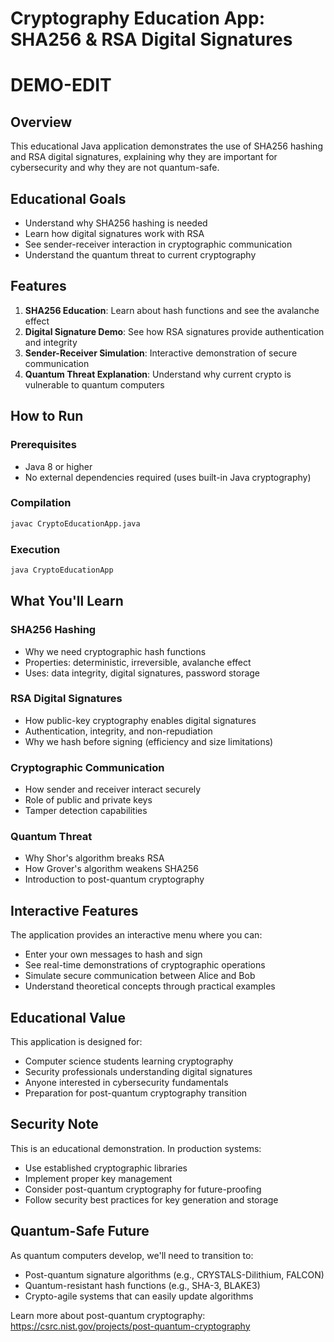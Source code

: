 # Cryptography Education App: SHA256 & RSA Digital Signatures
# DEMO-EDIT
## Overview
This educational Java application demonstrates the use of SHA256 hashing and RSA digital signatures, explaining why they are important for cybersecurity and why they are not quantum-safe.

## Educational Goals
- Understand why SHA256 hashing is needed
- Learn how digital signatures work with RSA
- See sender-receiver interaction in cryptographic communication
- Understand the quantum threat to current cryptography

## Features
1. **SHA256 Education**: Learn about hash functions and see the avalanche effect
2. **Digital Signature Demo**: See how RSA signatures provide authentication and integrity
3. **Sender-Receiver Simulation**: Interactive demonstration of secure communication
4. **Quantum Threat Explanation**: Understand why current crypto is vulnerable to quantum computers

## How to Run

### Prerequisites
- Java 8 or higher
- No external dependencies required (uses built-in Java cryptography)

### Compilation
```bash
javac CryptoEducationApp.java
```

### Execution
```bash
java CryptoEducationApp
```

## What You'll Learn

### SHA256 Hashing
- Why we need cryptographic hash functions
- Properties: deterministic, irreversible, avalanche effect
- Uses: data integrity, digital signatures, password storage

### RSA Digital Signatures
- How public-key cryptography enables digital signatures
- Authentication, integrity, and non-repudiation
- Why we hash before signing (efficiency and size limitations)

### Cryptographic Communication
- How sender and receiver interact securely
- Role of public and private keys
- Tamper detection capabilities

### Quantum Threat
- Why Shor's algorithm breaks RSA
- How Grover's algorithm weakens SHA256
- Introduction to post-quantum cryptography

## Interactive Features
The application provides an interactive menu where you can:
- Enter your own messages to hash and sign
- See real-time demonstrations of cryptographic operations
- Simulate secure communication between Alice and Bob
- Understand theoretical concepts through practical examples

## Educational Value
This application is designed for:
- Computer science students learning cryptography
- Security professionals understanding digital signatures
- Anyone interested in cybersecurity fundamentals
- Preparation for post-quantum cryptography transition

## Security Note
This is an educational demonstration. In production systems:
- Use established cryptographic libraries
- Implement proper key management
- Consider post-quantum cryptography for future-proofing
- Follow security best practices for key generation and storage

## Quantum-Safe Future
As quantum computers develop, we'll need to transition to:
- Post-quantum signature algorithms (e.g., CRYSTALS-Dilithium, FALCON)
- Quantum-resistant hash functions (e.g., SHA-3, BLAKE3)
- Crypto-agile systems that can easily update algorithms

Learn more about post-quantum cryptography: https://csrc.nist.gov/projects/post-quantum-cryptography
